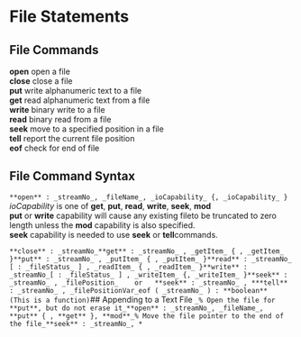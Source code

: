 # File Statements
## File Commands

**open**   open a file  
**close**   close a file  
**put**   write alphanumeric text to a file  
**get**   read alphanumeric text from a file  
**write**   binary write to a file  
**read**   binary read from a file  
**seek**   move to a specified position in a file  
**tell**   report the current file position  
**eof**   check for end of file  
## File Command Syntax
`**open** : _streamNo_, _fileName_, _ioCapability_ {, _ioCapability_ }`  
_ioCapability_ is one of **get**, **put**, **read**, **write**, **seek**, **mod**  
**put** or **write** capability will cause any existing fileto be truncated to zero length unless the **mod** capability is also specified.  
**seek** capability is needed to use **seek** or **tell**commands.  


`**close** : _streamNo_**get** : _streamNo_ , _getItem_ { , _getItem_ }**put** : _streamNo_ , _putItem_ { , _putItem_ }**read** : _streamNo_ [ : _fileStatus_ ] , _readItem_ { , _readItem_ }**write** : _streamNo_[ : _fileStatus_ ] , _writeItem_ {, _writeItem_ }**seek** : _streamNo_ , _filePosition_    or   **seek** : _streamNo_ , ***tell** : _streamNo_ , _filePositionVar_eof ( _streamNo_ ) : **boolean**             (This is a function)`## Appending to a Text File
`_% Open the file for **put**, but do not erase it_**open** : _streamNo_, _fileName_, **put** { , **get** }, **mod**_% Move the file pointer to the end of the file_**seek** : _streamNo_, *`
